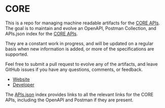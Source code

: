 # COREThis is a repo for managing machine readable artifacts for the [CORE APIs](http://core.kmi.open.ac.uk/intro/api). The goal is to maintain and evolve an OpenAPI, Postman Collection, and APIs.json index for the [CORE APIs](http://core.kmi.open.ac.uk/intro/api).They are a constant work in progress, and will be updated on a regular basis when new information is added, or more of the specifications are supported.Feel free to submit a pull request to evolve any of the artifacts, and leave GitHub issues if you have any questions, comments, or feedback.- [Website](http://core.kmi.open.ac.uk/intro/api)- [Developer](http://core.kmi.open.ac.uk/intro/api)The [APIs.json](https://github.com/api-evangelist/core/blob/master/apis.json) index provides links to all the relevant links for the CORE APIs, including the OpenAPI and Postman if they are present.